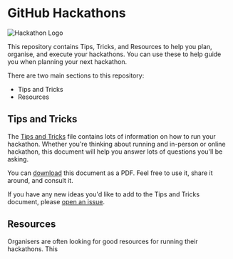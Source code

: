 # GitHub Hackathons

![Hackathon Logo](https://user-images.githubusercontent.com/36594527/117592199-10730800-b17b-11eb-84f8-4ffcae8116d4.png)

This repository contains Tips, Tricks, and Resources to help you plan, organise, and execute your hackathons. You can use these to help guide you when planning your next hackathon.

There are two main sections to this repository:
- Tips and Tricks
- Resources

## Tips and Tricks

The [Tips and Tricks]() file contains lots of information on how to run your hackathon. Whether you're thinking about running and in-person or online hackathon, this document will help you answer lots of questions you'll be asking.

You can [download](https://github.com/MishManners/GitHub-Hackathons/files/6448857/GitHub.Hackathon.Tips.and.Tricks.2020.pdf) this document as a PDF. Feel free to use it, share it around, and consult it.

If you have any new ideas you'd like to add to the Tips and Tricks document, please [open an issue]().

## Resources

Organisers are often looking for good resources for running their hackathons. This 
